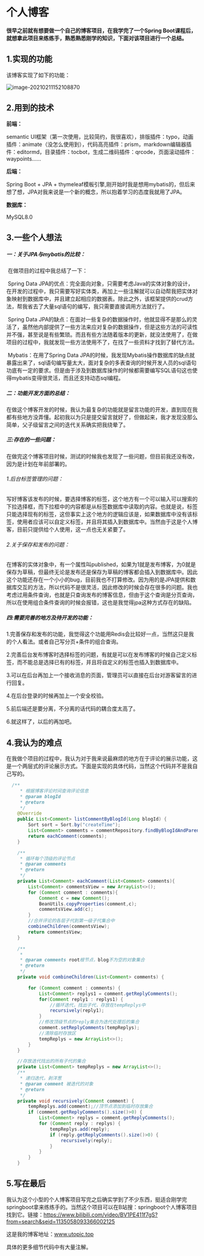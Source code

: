 # 个人博客

**很早之前就有想要做一个自己的博客项目，在我学完了一个Spring Boot课程后，就想拿此项目来练练手，熟悉熟悉刚学的知识，下面对该项目进行一个总结。**

## 1.实现的功能

该博客实现了如下的功能：

![image-20210211152108870](C:\Users\86137\AppData\Roaming\Typora\typora-user-images\image-20210211152108870.png)

## 2.用到的技术

**前端：**

semantic UI框架（第一次使用，比较简约，我很喜欢），排版插件：typo，动画插件：animate（没怎么使用到），代码高亮插件：prism，markdown编辑器插件：editormd，目录插件：tocbot，生成二维码插件：qrcode，页面滚动插件：waypoints......

**后端：**

Spring Boot + JPA + thymeleaf模板引擎,刚开始时我是想用mybatis的，但后来想了想，JPA对我来说是一个新的概念，所以抱着学习的态度我就用了JPA。

**数据库：**

MySQL8.0

## 3.一些个人想法

##### 一：关于JPA与mybatis的比较：

​		在做项目的过程中我总结了一下：

​       Spring Data JPA的优点：完全面向对象，只需要考虑Java的实体对象的设计，在开发的过程中，我只需要写好实体类，再加上一些注解就可以自动帮我把实体对象映射到数据库中，并且建立起相应的数据表。除此之外，该框架提供的crud方法，帮我省去了大量sql语句的编写，我只需要直接调用方法就行了。

​	Spring Data JPA的缺点：在面对一些复杂的数据操作时，他就显得不是那么的灵活了，虽然他内部提供了一些方法来应对复杂的数据操作，但是这些方法的可读性并不强，甚至说是有些繁琐。而且有些方法随着版本的更新，就没法使用了，在做项目的过程中，我就发现一些方法使用不了，在找了一些资料才找到了替代方法。

​     Mybatis：在用了Spring Data JPA的时候，我发现Mybatis操作数据库的缺点就暴露出来了，sql语句编写量太大，面对复杂的多表查询的时候开发人员的sql语句功底有一定的要求。但是由于涉及到数据库操作的时候都需要编写SQL语句这也使得mybatis变得很灵活，而且还支持动态sql编程。

##### 二：功能开发方面的总结：

在做这个博客开发的时候，我认为最复杂的功能就是留言功能的开发，直到现在我都有些地方没弄懂。起初我以为只是提交留言就好了，但做起来，我才发现没那么简单，父子级留言之间的迭代关系确实把我绕晕了。

##### 三:存在的一些问题：

在做完这个博客项目时候，测试的时候我也发现了一些问题，但目前我还没有改，因为是计划在年前部署的。

###### 1.后台标签管理的问题：

   写好博客该发布的时候，要选择博客的标签，这个地方有一个可以输入可以搜索的下拉选择框，而下拉框中的内容都是从标签数据库中读取的内容。也就是说，标签只能选择现有的标签，这但事实上这个地方的逻辑应该是，如果数据库中没有该标签，使用者应该可以自定义标签，并且将其插入到数据库中。当然由于这是个人博客，目前只提供给个人使用，这一点也无关紧要了。

###### 2.关于保存和发布的问题：

在博客的实体对象中，有一个属性叫published，如果为1就是发布博客，为0就是保存为草稿，但最终无论是发布还是保存为草稿的博客都会插入到数据库中。因此这个功能还存在一个小小的bug，目前我也不打算修改。因为用的是JPA提供和数据库交互的方法，所以代码不是很灵活，因此修改的时候会存在很多的问题。我也考虑过用条件查询，也就是只查询发布的博客信息，但由于这个查询是分页查询，所以在使用组合条件查询的时候会报错，这也是我觉得jpa这种方式存在的缺陷。

##### 四:需要完善的地方及待开发的功能：

1.完善保存和发布的功能，我觉得这个功能用Redis会比较好一点，当然这只是我的个人看法。或者自己写分页+条件的组合查询。

2.完善后台发布博客时选择标签的问题，有就是可以在发布博客的时候自己定义标签，而不能总是选择已有的标签，并且将自定义的标签也插入到数据库中。

3.可以在后台再加上一个接收消息的页面，管理员可以直接在后台对游客留言的进行回复。

4.在后台登录的时候再加上一个安全校验。

5.前后端还是要分离，不分离的话代码的耦合度太高了。

6.就这样了，以后的再加吧。

## 4.我认为的难点

在我做个项目的过程中，我认为对于我来说最麻烦的地方在于评论的展示功能，这是一个两层式的评论展示方式。下面是实现的具体代码，当然这个代码并不是我自己写的。

```java
  /**
     * 根据博客评论时间查询评论信息
     * @param blogId
     * @return
     */
    @Override
    public List<Comment> listCommentByBlogId(Long blogId) {
        Sort sort = Sort.by("createTime");
        List<Comment> comments = commentRepository.findByBlogIdAndParentCommentNull(blogId, sort);
        return eachComment(comments);
    }

    /**
     * 循环每个顶级的评论节点
     * @param comments
     * @return
     */
    private List<Comment> eachComment(List<Comment> comments){
        List<Comment> commentsView = new ArrayList<>();
        for (Comment comment : comments){
            Comment c = new Comment();
            BeanUtils.copyProperties(comment,c);
            commentsView.add(c);
        }
        //合并评论的各层子代到第一级子代集合中
        combineChildren(commentsView);
        return commentsView;
    }

    /**
     *
     * @param comments root根节点，blog不为空的对象集合
     * @return
     */
    private void combineChildren(List<Comment> comments) {

        for (Comment comment : comments) {
            List<Comment> replys1 = comment.getReplyComments();
            for(Comment reply1 : replys1) {
                //循环迭代，找出子代，存放在tempReplys中
                recursively(reply1);
            }
            //修改顶级节点的reply集合为迭代处理后的集合
            comment.setReplyComments(tempReplys);
            //清除临时存放区
            tempReplys = new ArrayList<>();
        }
    }

    //存放迭代找出的所有子代的集合
    private List<Comment> tempReplys = new ArrayList<>();
    /**
     * 递归迭代，剥洋葱
     * @param comment 被迭代的对象
     * @return
     */
    private void recursively(Comment comment) {
        tempReplys.add(comment);//顶节点添加到临时存放集合
        if (comment.getReplyComments().size()>0) {
            List<Comment> replys = comment.getReplyComments();
            for (Comment reply : replys) {
                tempReplys.add(reply);
                if (reply.getReplyComments().size()>0) {
                    recursively(reply);
                }
            }
        }
    }
```

## 5.写在最后

我认为这个小型的个人博客项目写完之后确实学到了不少东西，挺适合刚学完springboot拿来练练手的。当然这个项目可以在B站搜：springboot个人博客项目找到它。链接：https://www.bilibili.com/video/BV1PE411f7gS?from=search&seid=1135058093366002125

这是我的博客地址：www.utopic.top

具体的更多细节代码中有大量注解。